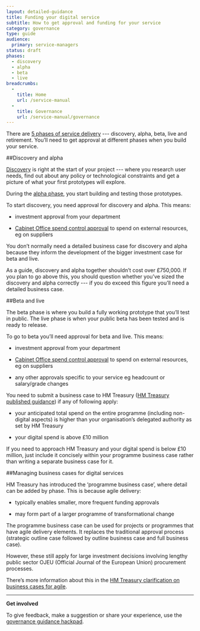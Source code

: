 ```yaml
---
layout: detailed-guidance
title: Funding your digital service
subtitle: How to get approval and funding for your service
category: governance
type: guide
audience:
  primary: service-managers
status: draft
phases:
  - discovery
  - alpha
  - beta
  - live
breadcrumbs:
  -
    title: Home
    url: /service-manual
  -
    title: Governance
    url: /service-manual/governance
---
```


There are [5 phases of service delivery](/service-manual/phases) --- discovery, alpha, beta, live and retirement. You’ll need to get approval at different phases when you build your service. 

##Discovery and alpha

[Discovery](/service-manual/phases/discovery) is right at the start of your project --- where you research user needs, find out about any policy or technological constraints and get a picture of what your first prototypes will explore.

During the [alpha phase](/service-manual/phases/alpha), you start building and testing those prototypes.

To start discovery, you need approval for discovery and alpha. This means:

* investment approval from your department

* [Cabinet Office spend control approval](https://www.gov.uk/government/publications/cabinet-office-controls/cabinet-office-controls-guidance-version-32) to spend on external resources, eg on suppliers

You don’t normally need a detailed business case for discovery and alpha because they inform the development of the bigger investment case for beta and live.

As a guide, discovery and alpha together shouldn’t cost over £750,000. If you plan to go above this, you should question whether you’ve sized the discovery and alpha correctly --- if you do exceed this figure you’ll need a detailed business case.


##Beta and live

The beta phase is where you build a fully working prototype that you’ll test in public. The live phase is when your public beta has been tested and is ready to release.

To go to beta you’ll need approval for beta and live. This means:

* investment approval from your department

* [Cabinet Office spend control approval](https://www.gov.uk/government/publications/cabinet-office-controls/cabinet-office-controls-guidance-version-32) to spend on external resources, eg on suppliers

* any other approvals specific to your service eg headcount or salary/grade changes

You need to submit a business case to HM Treasury ([HM Treasury published guidance](https://www.gov.uk/government/publications/the-green-book-appraisal-and-evaluation-in-central-governent)) if any of following apply:

* your anticipated total spend on the entire programme (including non-digital aspects) is higher than your organisation’s delegated authority as set by HM Treasury

* your digital spend is above £10 million

If you need to approach HM Treasury and your digital spend is below £10 million, just include it concisely within your programme business case rather than writing a separate business case for it.

##Managing business cases for digital services

HM Treasury has introduced the ‘programme business case’, where detail can be added by phase. This is because agile delivery:

* typically enables smaller, more frequent funding approvals

* may form part of a larger programme of transformational change

The programme business case can be used for projects or programmes that have agile delivery elements. It replaces the traditional approval process (strategic outline case followed by outline business case and full business case).

However, these still apply for large investment decisions involving lengthy public sector OJEU (Official Journal of the European Union) procurement processes. 

There’s more information about this in the [HM Treasury clarification on business cases for agile](https://www.gov.uk/government/publications/the-green-book-appraisal-and-evaluation-in-central-governent/agile-digital-and-it-projects-clarification-of-business-case-guidance).

<hr>

**Get involved**

To give feedback, make a suggestion or share your experience, use the [governance guidance hackpad](https://gds-governance-guidance.hackpad.com/Funding-your-digital-service-zuSsD3LefFv).
